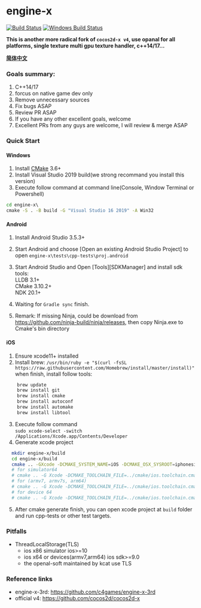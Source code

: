 # engine-x
[![Build Status](https://travis-ci.com/c4games/engine-x.svg?branch=master)](https://travis-ci.com/c4games/engine-x)
[![Windows Build Status](https://ci.appveyor.com/api/projects/status/4936wev2r2ot606s/branch/master?svg=true)](https://ci.appveyor.com/project/halx99/engine-x)

**This is another more radical fork of ```cocos2d-x v4```, use opanal for all platforms, single texture multi gpu texture handler, c++14/17...**  
  
**[简体中文](README_CN.md)**
  
### Goals summary:
1. C++14/17
2. forcus on native game dev only
3. Remove unnecessary sources
4. Fix bugs ASAP
5. Review PR ASAP
6. If you have any other excellent goals, welcome
7. Excellent PRs from any guys are welcome, I will review & merge ASAP

### Quick Start
#### Windows
  1. Install [CMake](https://cmake.org/) 3.6+  
  2. Install Visual Studio 2019 build(we strong recommand you install this version)  
  3. Execute follow command at command line(Console, Window Terminal or Powershell)
  ```bat
  cd engine-x\
  cmake -S . -B build -G "Visual Studio 16 2019" -A Win32
  ```
  

#### Android
  1. Install Android Studio 3.5.3+
  2. Start Android and choose [Open an existing Android Studio Project] to open ```engine-x\tests\cpp-tests\proj.android```
  3. Start Android Studio and Open [Tools][SDKManager] and install sdk tools:  
    LLDB 3.1+  
    CMake 3.10.2+  
    NDK 20.1+  

  4. Waiting for ```Gradle sync``` finish.
  
  5. Remark: If missing Ninja, could be download from https://github.com/ninja-build/ninja/releases, then copy Ninja.exe to Cmake's bin directory

#### iOS
  1. Ensure xcode11+ installed
  2. Install brew: ```/usr/bin/ruby -e "$(curl -fsSL https://raw.githubusercontent.com/Homebrew/install/master/install)"```  
  when finish, install follow tools:
  ```sh
      brew update
      brew install git
      brew install cmake
      brew install autoconf
      brew install automake
      brew install libtool
  ```
  3. Execute follow command   
  ```sudo xcode-select -switch /Applications/Xcode.app/Contents/Developer```  
  4. Generate xcode project
  ```sh
    mkdir engine-x/build
    cd engine-x/build
    cmake .. -GXcode -DCMAKE_SYSTEM_NAME=iOS -DCMAKE_OSX_SYSROOT=iphonesimulator
    # for simulator64
    # cmake .. -G Xcode -DCMAKE_TOOLCHAIN_FILE=../cmake/ios.toolchain.cmake -DPLATFORM=SIMULATOR64 -DENABLE_ARC=0 -DENABLE_BITCODE=0
    # for (armv7, armv7s, arm64)
    # cmake .. -G Xcode -DCMAKE_TOOLCHAIN_FILE=../cmake/ios.toolchain.cmake -DPLATFORM=OS -DENABLE_ARC=0 -DENABLE_BITCODE=0
    # for device 64
    # cmake .. -G Xcode -DCMAKE_TOOLCHAIN_FILE=../cmake/ios.toolchain.cmake -DPLATFORM=OS64 -DENABLE_ARC=0 -DENABLE_BITCODE=0
  ```
  5. After cmake generate finish, you can open xcode project at ```build``` folder and run cpp-tests or other test targets.

### Pitfalls
  * ThreadLocalStorage(TLS) 
    - ios x86 simulator ios>=10
    - ios x64 or devices(armv7,arm64) ios sdk>=9.0
    - the openal-soft maintained by kcat use TLS

### Reference links
  * engine-x-3rd: https://github.com/c4games/engine-x-3rd
  * official v4: https://github.com/cocos2d/cocos2d-x